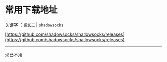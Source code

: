 # 常用下载地址

关键字 ：`搬瓦工` | `shadowsocks`

[https://github.com/shadowsocks/shadowsocks/releases](https://github.com/shadowsocks/shadowsocks/releases)

---

现已不用
